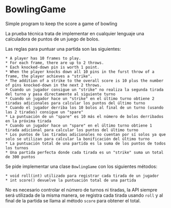 # BowlingGame
Simple program to keep the score a game of bowling

La prueba técnica trata de implementar en cualquier lenguaje una calculadora de puntos de un juego de bolos.

Las reglas para puntuar una partida son las siguientes:

    * A player has 10 frames to play.
    * For each frame, there are up to 2 throws.
    * Each knocked-down pin is worth 1 point.
    * When the player knocks down all 10 pins in the furst throw of a frame, the player achieves a "strike".
    * The addition of a strike to the overall score is 10 plus the number of pins knocked-down in the next 2 throws.
    * Cuando un jugador consigue un "strike" no realiza la segunda tirada del turno y pasa directamente al siguiente turno
    * Cuando un jugador hace un "strike" en el último turno obtiene 2 tiradas adicionales para calcular los puntos del último turno
    * Cuando el jugador derriba los 10 bolos al final de un turno (usando las 2 tiradas) consigue un "spare"
    * La puntuación de un "spare" es 10 más el número de bolos derribados en la próxima tirada
    * Cuando un jugador hace un "spare" en el último turno obtiene 1 tirada adicional para calcular los puntos del último turno
    * Los puntos de las tiradas adicionales no cuentan por sí solos ya que solo se utilizan para calcular la bonificación del último turno
    * La puntuación total de una partida es la suma de los puntos de todos los turnos
    * Una partida perfecta donde cada tirada es un "strike" suma un total de 300 puntos

Se pide implementar una clase `BowlingGame` con los siguientes métodos:

    * void roll(int) utilizado para registrar cada tirada de un jugador
    * int score() devuelve la puntuación total de una partida

No es necesario controlar el número de turnos ni tiradas, la API siempre será utilizada de la misma manera, se registra cada tirada usando `roll` y al final de la partida se llama al método `score` para obtener el total.
